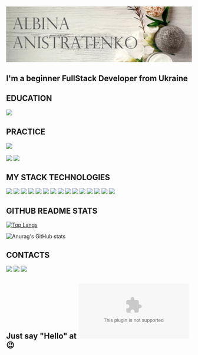 ![](https://github.com/albuska/albuska/blob/main/image/dcccv.jpg)

## I'm a beginner FullStack Developer from Ukraine


## EDUCATION

<img src="https://img.shields.io/badge/goit-00008B?style=for-the-badge&logo=goit&logoColor=white"/> 

## PRACTICE

<img src="https://img.shields.io/badge/freecodecamp-008000?style=for-the-badge&logo=freecodecamp&logoColor=white"/> 


<img src="https://img.shields.io/badge/codewars-8B0000?style=for-the-badge&logo=Codewars&logoColor=white" /> ![](https://www.codewars.com/users/albinaanistratenko/badges/small)

## MY STACK TECHNOLOGIES

<img src="https://img.shields.io/badge/Figma-FF0000?style=for-the-badge&logo=figma&logoColor=white" /> <img src="https://img.shields.io/badge/VSCode-0078D4?style=for-the-badge&logo=visual%20studio%20code&logoColor=white"/>  <img src="https://img.shields.io/badge/sublime_text-%23575757.svg?&style=for-the-badge&logo=sublime-text&logoColor=important"/> <img src="https://img.shields.io/badge/HTML5-E34F26?style=for-the-badge&logo=html5&logoColor=white"/>  <img src="https://img.shields.io/badge/CSS3-1572B6?style=for-the-badge&logo=css3&logoColor=white"/> <img src="https://img.shields.io/badge/JavaScript-323330?style=for-the-badge&logo=javascript&logoColor=F7DF1E"/>
<img src="https://img.shields.io/badge/json-5E5C5C?style=for-the-badge&logo=json&logoColor=white"/> <img src="https://img.shields.io/badge/TypeScript-007ACC?style=for-the-badge&logo=typescript&logoColor=white"/> <img src="https://img.shields.io/badge/prettier-1A2C34?style=for-the-badge&logo=prettier&logoColor=F7BA3E"/>   <img src="https://img.shields.io/badge/GitHub-100000?style=for-the-badge&logo=github&logoColor=white"/>  <img src="https://img.shields.io/badge/GNU%20Bash-4EAA25?style=for-the-badge&logo=GNU%20Bash&logoColor=white"/> <img src="https://img.shields.io/badge/AngularJS-E23237?style=for-the-badge&logo=angularjs&logoColor=white"/> <img src="https://img.shields.io/badge/React-20232A?style=for-the-badge&logo=react&logoColor=61DAFB"/> <img src="https://img.shields.io/badge/Node.js-339933?style=for-the-badge&logo=nodedotjs&logoColor=white"/> <img src="https://img.shields.io/badge/Lodash-3492FF?style=for-the-badge&logo=lodash&logoColor=white"/>

## GITHUB README STATS

[![Top Langs](https://github-readme-stats.vercel.app/api/top-langs/?username=albuska&layout=compact)](https://github.com/albuska/github-readme-stats)

![Anurag's GitHub stats](https://github-readme-stats.vercel.app/api?username=albuska&show_icons=true&theme=tokyonight)

## CONTACTS

<a href="https://www.facebook.com/profile.php?id=100013549366723"><img src="https://img.shields.io/badge/Facebook-1877F2?style=for-the-badge&logo=facebook&logoColor=white"/></a> <a href="https://www.instagram.com/albusichka/"><img src="https://img.shields.io/badge/Instagram-E4405F?style=for-the-badge&logo=instagram&logoColor=white"/></a> <a href="https://www.linkedin.com/in/albina-anistratenko-7063b4256/"><img src="https://img.shields.io/badge/LinkedIn-0077B5?style=for-the-badge&logo=linkedin&logoColor=white"/></a>

## Just say "Hello" at ![](albuska2013@gmail.com) 😉

